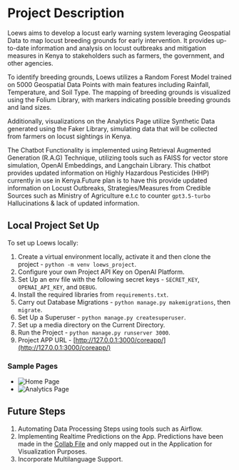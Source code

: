 # Project Description
Loews aims to develop a locust early warning system leveraging Geospatial Data to map locust breeding grounds for early intervention. It provides up-to-date information and analysis on locust outbreaks and mitigation measures in Kenya to stakeholders such as farmers, the government, and other agencies. 

To identify breeding grounds, Loews utilizes a Random Forest Model trained on 5000 Geospatial Data Points with main features including Rainfall, Temperature, and Soil Type. The mapping of breeding grounds is visualized using the Folium Library, with markers indicating possible breeding grounds and land sizes. 

Additionally, visualizations on the Analytics Page utilize Synthetic Data generated using the Faker Library, simulating data that will be collected from farmers on locust sightings in Kenya. 

The Chatbot Functionality is implemented using Retrieval Augmented Generation (R.A.G) Technique, utilizing tools such as FAISS for vector store simulation, OpenAI Embeddings, and Langchain Library. This chatbot provides updated information on Highly Hazardous Pesticides (HHP) currently in use in Kenya.Future plan is to have this provide updated information on Locust Outbreaks, Strategies/Measures from Credible Sources such as Ministry of Agriculture e.t.c to counter `gpt3.5-turbo` Hallucinations & lack of updated information.

## Local Project Set Up
To set up Loews locally:

1. Create a virtual environment locally, activate it and then clone the project - `python -m venv loews_project`.
2. Configure your own Project API Key on OpenAI Platform.
3. Set Up an env file with the following secret keys - `SECRET_KEY`, `OPENAI_API_KEY`, and `DEBUG`.
4. Install the required libraries from `requirements.txt`.
5. Carry out Database Migrations - `python manage.py makemigrations`, then `migrate`.
6. Set Up a Superuser - `python manage.py createsuperuser`.
7. Set up a media directory on the Current Directory.
8. Run the Project - `python manage.py runserver 3000`.
9. Project APP URL - [http://127.0.0.1:3000/coreapp/](http://127.0.0.1:3000/coreapp/)

### Sample Pages
- ![Home Page](https://github.com/john-thuo1/loews/assets/108690517/34ab9c61-c028-4731-a192-e293669b767e)
- ![Analytics Page](https://github.com/john-thuo1/loews/assets/108690517/e7c4a91f-ae5d-4165-a6c9-3eeb3ea5a255)

## Future Steps
1. Automating Data Processing Steps using tools such as Airflow.
2. Implementing Realtime Predictions on the App. Predictions have been made in the [Collab File](https://colab.research.google.com/drive/1ZmHPuyaNubCCN9yNE9ofV-_Z3FJKc0WQ?usp=sharing) and only mapped out in the Application for Visualization Purposes. 
3. Incorporate Multilanguage Support.
